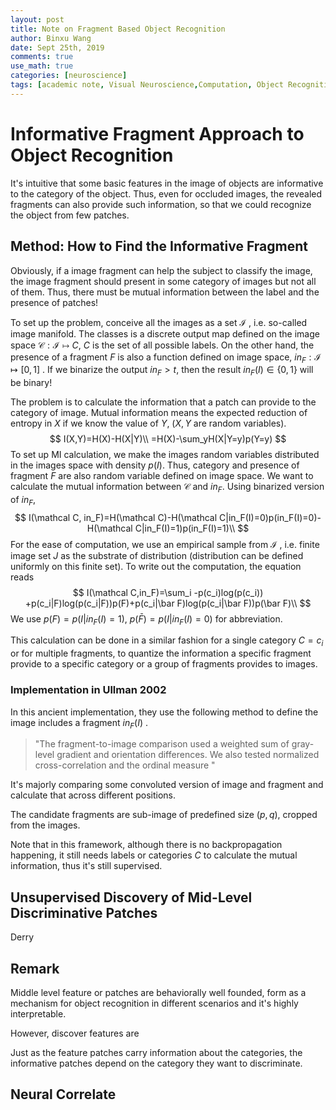 ```yaml
---
layout: post
title: Note on Fragment Based Object Recognition
author: Binxu Wang
date: Sept 25th, 2019
comments: true
use_math: true
categories: [neuroscience]
tags: [academic note, Visual Neuroscience,Computation, Object Recognition, Computer Vision]
---
```


# Informative Fragment Approach to Object Recognition

It's intuitive that some basic features in the image of objects are  informative to the category of the object. Thus, even for occluded images, the revealed fragments can also provide such information, so that we could recognize the object from few patches. 



## Method: How to Find the Informative Fragment

Obviously, if a image fragment can help the subject to classify the image, the image fragment should present in some category of images but not all of them. Thus, there must be mutual information between the label and the presence of patches! 

To set up the problem, conceive all the images as a set $\mathcal I$ , i.e. so-called image manifold. The classes is a discrete output map defined on the image space $\mathcal C:\mathcal I\mapsto C$, $C$ is the set of all possible labels. On the other hand, the presence of a fragment $F$ is also a function defined on image space, $in_F:\mathcal I\mapsto [0,1]$ . If we binarize the output $in_F>t$, then the result $in_F(I)\in\{0,1\}$ will be binary! 

The problem is to calculate the information that a patch can provide to the category of image. Mutual information means the expected reduction of entropy in $X$ if we know the value of $Y$, ($X,Y$ are random variables). 
$$
I(X,Y)=H(X)-H(X|Y)\\
=H(X)-\sum_yH(X|Y=y)p(Y=y)
$$
To set up MI calculation, we make the images random variables distributed in the images space with density $p(I)$. Thus, category and presence of fragment $F$ are also random variable defined on image space. We want to calculate the mutual information between $\mathcal C$ and $in_F$. Using binarized version of $in_F$, 
$$
I(\mathcal C, in_F)=H(\mathcal C)-H(\mathcal C|in_F(I)=0)p(in_F(I)=0)-H(\mathcal C|in_F(I)=1)p(in_F(I)=1)\\
$$
For the ease of computation, we use an empirical sample from $\mathcal I$ , i.e. finite image set $J$ as the substrate of distribution (distribution can be defined uniformly on this finite set). To write out the computation, the equation reads
$$
I(\mathcal C,in_F)=\sum_i -p(c_i)log(p(c_i)) +p(c_i|F)log(p(c_i|F))p(F)+p(c_i|\bar F)log(p(c_i|\bar F))p(\bar F)\\
$$
We use $p(F)=p(I|in_F(I)=1)$, $p(\bar F)=p(I|in_F(I)=0)$ for abbreviation. 

This calculation can be done in a similar fashion for a single category $C=c_i$ or for multiple fragments, to quantize the information a specific fragment provide to a specific category or a group of fragments provides to images. 

### Implementation in Ullman 2002

In this ancient implementation, they use the following method to define the image includes a fragment $in_F(I)$ .

> "The fragment-to-image comparison used a weighted sum of gray-level gradient and orientation differences. We also tested normalized cross-correlation and the ordinal measure "

It's majorly comparing some convoluted version of image and fragment and calculate that across different positions. 

The candidate fragments are sub-image of predefined size $(p,q)$, cropped from the images. 



Note that in this framework, although there is no backpropagation happening, it still needs labels or categories $C$ to calculate the mutual information, thus it's still supervised. 

## Unsupervised Discovery of Mid-Level Discriminative Patches



Derry 





## Remark 

Middle level feature or patches are behaviorally well founded, form as a mechanism for object recognition in different scenarios and it's highly interpretable.

However, discover features are 



Just as the feature patches carry information about the categories, the informative patches depend on the category they want to discriminate. 

## Neural Correlate 

